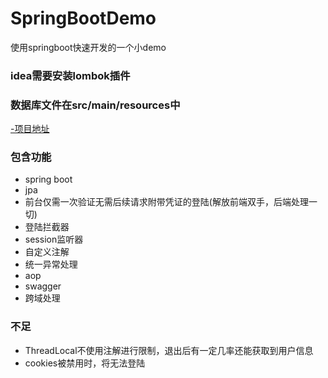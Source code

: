 # SpringBootDemo
使用springboot快速开发的一个小demo
### idea需要安装lombok插件
### 数据库文件在src/main/resources中
[-项目地址](http://120.24.5.178:8100/swagger-ui.html#/)
### 包含功能
- spring boot
- jpa
- 前台仅需一次验证无需后续请求附带凭证的登陆(解放前端双手，后端处理一切)
- 登陆拦截器
- session监听器
- 自定义注解
- 统一异常处理
- aop
- swagger
- 跨域处理

### 不足
- ThreadLocal不使用注解进行限制，退出后有一定几率还能获取到用户信息
- cookies被禁用时，将无法登陆


